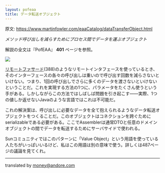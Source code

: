 ```yaml
---
layout: pofeaa
title: データ転送オブジェクト
---
```


原文: <https://www.martinfowler.com/eaaCatalog/dataTransferObject.html>

*メソッド呼び出しを減らすためにプロセス間でデータを運ぶオブジェクト*

解説の全文は『PofEAA』 **401** ページを参照。

![](https://www.martinfowler.com/eaaCatalog/dtoSketch.gif)

[リモートファサード](RemoteFacade)(388)のようなリモートインタフェースを使っているとき、そのインターフェースの各々の呼び出しは重いので呼び出す回数を減らさないといけない。つまり、1回の呼び出しでさらに多くのデータを渡さないといけないということだ。これを実現する方法の1つに、パラメータをたくさん使うという手がある。しかしながらこの方法ではしばしば問題を引き起こす——実際、1つの値しか返せないJavaのような言語ではこれは不可能だ。

これの解決案は、呼び出しに必要なデータを全て抱えられるようなデータ転送オブジェクトをつくることだ。このオブジェクトはコネクションを跨ぐためにserializableである必要がある。ここでAssemblerは通常DTOと任意のドメインオブジェクトの間でデータを転送するためにサーバサイドで使われる。

Sunコミュニティではこのパターンに「Value Object」という用語を使っている人たちがいっぱいいるけど、私はこの用語は別の意味で使う。詳しくは487ページの議論を見てくれ。

----

translated by money@andore.com
